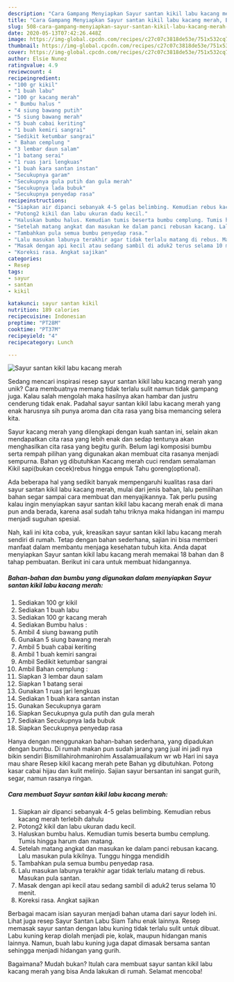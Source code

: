 ```yaml
---
description: "Cara Gampang Menyiapkan Sayur santan kikil labu kacang merah, Bikin Ngiler"
title: "Cara Gampang Menyiapkan Sayur santan kikil labu kacang merah, Bikin Ngiler"
slug: 508-cara-gampang-menyiapkan-sayur-santan-kikil-labu-kacang-merah-bikin-ngiler
date: 2020-05-13T07:42:26.448Z
image: https://img-global.cpcdn.com/recipes/c27c07c3818de53e/751x532cq70/sayur-santan-kikil-labu-kacang-merah-foto-resep-utama.jpg
thumbnail: https://img-global.cpcdn.com/recipes/c27c07c3818de53e/751x532cq70/sayur-santan-kikil-labu-kacang-merah-foto-resep-utama.jpg
cover: https://img-global.cpcdn.com/recipes/c27c07c3818de53e/751x532cq70/sayur-santan-kikil-labu-kacang-merah-foto-resep-utama.jpg
author: Elsie Nunez
ratingvalue: 4.9
reviewcount: 4
recipeingredient:
- "100 gr kikil"
- "1 buah labu"
- "100 gr kacang merah"
- " Bumbu halus "
- "4 siung bawang putih"
- "5 siung bawang merah"
- "5 buah cabai keriting"
- "1 buah kemiri sangrai"
- "Sedikit ketumbar sangrai"
- " Bahan cemplung "
- "3 lembar daun salam"
- "1 batang serai"
- "1 ruas jari lengkuas"
- "1 buah kara santan instan"
- "Secukupnya garam"
- "Secukupnya gula putih dan gula merah"
- "Secukupnya lada bubuk"
- "Secukupnya penyedap rasa"
recipeinstructions:
- "Siapkan air dipanci sebanyak 4-5 gelas belimbing. Kemudian rebus kacang merah terlebih dahulu"
- "Potong2 kikil dan labu ukuran dadu kecil."
- "Haluskan bumbu halus. Kemudian tumis beserta bumbu cemplung. Tumis hingga harum dan matang."
- "Setelah matang angkat dan masukan ke dalam panci rebusan kacang. Lalu masukan pula kikilnya. Tunggu hingga mendidih"
- "Tambahkan pula semua bumbu penyedap rasa."
- "Lalu masukan labunya terakhir agar tidak terlalu matang di rebus. Masukan pula santan."
- "Masak dengan api kecil atau sedang sambil di aduk2 terus selama 10 menit."
- "Koreksi rasa. Angkat sajikan"
categories:
- Resep
tags:
- sayur
- santan
- kikil

katakunci: sayur santan kikil 
nutrition: 189 calories
recipecuisine: Indonesian
preptime: "PT28M"
cooktime: "PT37M"
recipeyield: "4"
recipecategory: Lunch

---
```



![Sayur santan kikil labu kacang merah](https://img-global.cpcdn.com/recipes/c27c07c3818de53e/751x532cq70/sayur-santan-kikil-labu-kacang-merah-foto-resep-utama.jpg)

Sedang mencari inspirasi resep sayur santan kikil labu kacang merah yang unik? Cara membuatnya memang tidak terlalu sulit namun tidak gampang juga. Kalau salah mengolah maka hasilnya akan hambar dan justru cenderung tidak enak. Padahal sayur santan kikil labu kacang merah yang enak harusnya sih punya aroma dan cita rasa yang bisa memancing selera kita.

Sayur kacang merah yang dilengkapi dengan kuah santan ini, selain akan mendapatkan cita rasa yang lebih enak dan sedap tentunya akan menghasilkan cita rasa yang begitu gurih. Belum lagi komposisi bumbu serta rempah pilihan yang digunakan akan membuat cita rasanya menjadi sempurna. Bahan yg dibutuhkan Kacang merah cuci rendam semalaman Kikil sapi(bukan cecek)rebus hingga empuk Tahu goreng(optional).

Ada beberapa hal yang sedikit banyak mempengaruhi kualitas rasa dari sayur santan kikil labu kacang merah, mulai dari jenis bahan, lalu pemilihan bahan segar sampai cara membuat dan menyajikannya. Tak perlu pusing kalau ingin menyiapkan sayur santan kikil labu kacang merah enak di mana pun anda berada, karena asal sudah tahu triknya maka hidangan ini mampu menjadi suguhan spesial.


Nah, kali ini kita coba, yuk, kreasikan sayur santan kikil labu kacang merah sendiri di rumah. Tetap dengan bahan sederhana, sajian ini bisa memberi manfaat dalam membantu menjaga kesehatan tubuh kita. Anda dapat menyiapkan Sayur santan kikil labu kacang merah memakai 18 bahan dan 8 tahap pembuatan. Berikut ini cara untuk membuat hidangannya.

<!--inarticleads1-->

##### Bahan-bahan dan bumbu yang digunakan dalam menyiapkan Sayur santan kikil labu kacang merah:

1. Sediakan 100 gr kikil
1. Sediakan 1 buah labu
1. Sediakan 100 gr kacang merah
1. Sediakan  Bumbu halus :
1. Ambil 4 siung bawang putih
1. Gunakan 5 siung bawang merah
1. Ambil 5 buah cabai keriting
1. Ambil 1 buah kemiri sangrai
1. Ambil Sedikit ketumbar sangrai
1. Ambil  Bahan cemplung :
1. Siapkan 3 lembar daun salam
1. Siapkan 1 batang serai
1. Gunakan 1 ruas jari lengkuas
1. Sediakan 1 buah kara santan instan
1. Gunakan Secukupnya garam
1. Siapkan Secukupnya gula putih dan gula merah
1. Sediakan Secukupnya lada bubuk
1. Siapkan Secukupnya penyedap rasa


Hanya dengan menggunakan bahan-bahan sederhana, yang dipadukan dengan bumbu. Di rumah makan pun sudah jarang yang jual ini jadi nya bikin sendiri Bismillahirohmanirohim Assalamuailakum wr wb Hari ini saya mau share Resep kikil kacang merah pete Bahan yg dibutuhkan. Potong kasar cabai hijau dan kulit melinjo. Sajian sayur bersantan ini sangat gurih, segar, namun rasanya ringan. 

<!--inarticleads2-->

##### Cara membuat Sayur santan kikil labu kacang merah:

1. Siapkan air dipanci sebanyak 4-5 gelas belimbing. Kemudian rebus kacang merah terlebih dahulu
1. Potong2 kikil dan labu ukuran dadu kecil.
1. Haluskan bumbu halus. Kemudian tumis beserta bumbu cemplung. Tumis hingga harum dan matang.
1. Setelah matang angkat dan masukan ke dalam panci rebusan kacang. Lalu masukan pula kikilnya. Tunggu hingga mendidih
1. Tambahkan pula semua bumbu penyedap rasa.
1. Lalu masukan labunya terakhir agar tidak terlalu matang di rebus. Masukan pula santan.
1. Masak dengan api kecil atau sedang sambil di aduk2 terus selama 10 menit.
1. Koreksi rasa. Angkat sajikan


Berbagai macam isian sayuran menjadi bahan utama dari sayur lodeh ini. Lihat juga resep Sayur Santan Labu Siam Tahu enak lainnya. Resep memasak sayur santan dengan labu kuning tidak terlalu sulit untuk dibuat. Labu kuning kerap diolah menjadi pie, kolak, maupun hidangan manis lainnya. Namun, buah labu kuning juga dapat dimasak bersama santan sehingga menjadi hidangan yang gurih. 

Bagaimana? Mudah bukan? Itulah cara membuat sayur santan kikil labu kacang merah yang bisa Anda lakukan di rumah. Selamat mencoba!
